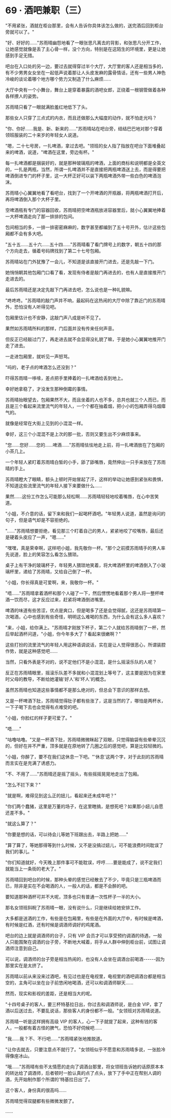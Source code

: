 <link rel="stylesheet" href="../styles/text.css" />
<h1>69 · 酒吧兼职（三）</h1>

"不用紧张，酒就在柜台那里，会有人告诉你具体该怎么做的，送完酒后回到柜台旁就可以了。"

"好、好好的......"苏雨晴幽怨地看了一眼张思凡离去的背影，和张思凡分开工作，让她感觉就像是丢了主心骨一样，没个方向，特别是在这陌生的环境里，更是让她感到手足无措。

吧台在入口处的另一边，要过去就得穿过半个大厅，大厅里的客人还是相当多的，有不少男男女女坐在一起低声说着那让人头皮发麻的露骨情话，还有一些男人神色冷峻的谈论着哪个地方哪个势力又制造了什么麻烦......

大厅中央有一个小舞台，舞台上是穿着暴露的酒吧女郎，正绕着一根钢管做着各种各样撩人的姿势。

苏雨晴只看了一眼就满脸羞红地低下了头。

那些女人只穿了三点式的内衣，而且还做那么大幅度的动作，就不怕走光吗？

"你、你好......我是、新、新来的......"苏雨晴站在吧台旁，结结巴巴地对那个穿着领班服装的二十来岁的年轻女人说道。

"嗯，二十七号房，一扎啤酒，拿过去吧。"领班的女人指了指放在吧台下面堆叠起来的啤酒，说道，"啤酒在这里，旁边有杯。"

每一扎啤酒都是捆装好的，就是那种玻璃瓶的啤酒，上面的商标和说明都是全英文的，一扎是两瓶，当然，所谓一扎啤酒并不是直接把两瓶啤酒送上去，而是得要把啤酒倒进专门的杯子里，这一大杯正好可以装下两瓶啤酒外带一些白色的啤酒泡沫。

苏雨晴小心翼翼地看了看吧台，找到了一个开啤酒的开瓶器，将两瓶啤酒打开后，再将啤酒倒入那个大杯子里。

空啤酒瓶有专门的容器回收，苏雨晴把空啤酒瓶放进容器里后，就小心翼翼地捧着一大杯啤酒走向了那一排排的包间。

包间相当的多，一排一排密密麻麻的，数字甚至都编到了五十号开外，估计这些包厢都不会有多大吧。

"五十五......五十六......五十四......"苏雨晴看了看门牌号上的数字，朝五十四的那个方向走去，循着号码牌找到了第二十七号包厢。

苏雨晴站在门外犹豫了一会儿，不知道是该直接开门进去，还是先敲一下门。

她悄悄朝其他包厢门口看了看，发现有侍者是敲门再进去的，也有人是直接推开门走进去的。

最后苏雨晴还是决定先敲下门再进去吧，怎么说也是一种礼貌嘛。

"咚咚咚。"苏雨晴的敲门声并不响，最起码在这热闹的大厅中除了靠近门的苏雨晴外，恐怕没有人听得见吧。

包厢里估计也不安静，这敲门声八成是听不见了。

果然如苏雨晴所料的那样，门后面并没有传来任何声音。

但反正已经敲过门了，再走进去就不会显得没礼貌了嘛，于是她小心翼翼地推开门走了进去。

一走进包厢里，就听见一声怒骂。

"吗的，老子点的啤酒怎么还没到？"

吓得苏雨晴一哆嗦，差点把手里捧着的一扎啤酒给丢到地上。

幸好她拿稳了，才没发生那种倒霉的事情。

苏雨晴抬眼望去，包厢果然不大，而且坐着的人也不多，总共也就三个人而已，而且是三个看起来流里流气的年轻人，一个个都在抽着烟，把小小的包厢弄得乌烟瘴气的。

就像是经常在大街上见到的小混混一样。

幸好，这三个小混混不是上次的那一批，否则又要生出不少麻烦事来。

"您......您好......您的......啤酒......"苏雨晴怯怯地走上前，将一扎啤酒放在了包厢的小茶几上。

一个年轻人紧盯着苏雨晴白皙的小手，舔了舔嘴唇，竟然伸出一只手来放在了苏雨晴的手上。

苏雨晴瞪大了眼睛，额头上顿时开始冒起了汗，这样的举动让她感到紧张和畏惧，不知道这些流里流气的年轻人接下来要做什么......

果然......这份工作怎么可能那么轻松啊......苏雨晴轻轻地咬着嘴唇，在心中苦笑道。

"小姐，不介意的话，留下来和我们一起喝杯酒吧。"年轻男人说道，虽然是询问的句子，但是语气却是不容拒绝的。

"......"苏雨晴想要拒绝，看见那三个盯着自己的男人，紧紧地咬了咬嘴唇，最后还是硬着头皮应了一声，"嗯......"

"嘿嘿，真是荣幸啊，这样吧小姐，我先敬你一杯。"那个之前摸苏雨晴手的男人率先说道，脸上的笑容怎么看怎么猥琐。

桌子上有干净的玻璃杯子，年轻男人猥琐地笑着，将大啤酒杯里的啤酒倒入了小玻璃杯里，递给了苏雨晴，又给自己倒了一杯。

"小姐，你长得真是可爱啊，来，我敬你一杯。"

"唔......"苏雨晴拿着酒杯和那个人碰了一下，然后愣愣地看着那个男人将一整杯啤酒一饮而尽，这才反应过来，赶紧将啤酒倒进嘴里。

啤酒的味道有些苦涩，优点是爽口，但是喝多了还是会觉得腻，这还是苏雨晴第一次喝酒，心中也感到有些奇怪，明明这么难喝的东西，为什么会有这么多人喜欢？

"来，小姐，给你满上。"苏雨晴才刚放下杯子，第二个人就给苏雨晴倒了一杯，然后举起酒杯问道，"小姐，你今年多大了？看起来很嫩啊？"

这些打扮的流里流气的年轻人用这种语调说话，实在是让人觉得很恶心，所谓装腔作势，就是这种感觉吧......

当然，只看外表是不对的，说不定他们不是小混混，是什么摇滚乐队的人呢？

反正在苏雨晴眼里，摇滚乐队差不多就和小混混划上等号了，这主要是因为在家里时父母的教导，不断给她灌输'好人'和'坏人'的概念。

虽然苏雨晴也知道这些事情都不是那么绝对的，但总会下意识的那样去想。

又是一杯啤酒下肚，苏雨晴觉得肚子都有些涨了，这是当然的了，哪怕是两杯水，一下子喝下去也会觉得有点难受的吧。

"小姐，你脸红的样子更可爱了。"

"唔......"

"咕噜咕噜。"又是一杯酒下肚，苏雨晴微微眯起了双眼，只觉得脑袋有些晕晕沉沉的，但好在并不严重，顶多就是在原地转了几圈之后的感觉吧，算是比较轻微的。

"小姐，你醉了，要不在我们这休息一下吧。"'休息'这两个字，对于此刻的苏雨晴而言实在是充满了诱惑力。

"不、不用了......"苏雨晴还是摇了摇头，有些摇摇晃晃地走出了包厢。

"怎么不拦下来？"

"就是啊，难得见到这么正的妞儿，看起来还未成年吧？"

"你们两个蠢猪，这里是万董的场子，在这里瞎搞，是想死吧？如果那小妞儿自愿还差不多。"

"就这么算了？"

"你要是想的话，可以待会儿等她下班跟出去，半路上把她......"

"算了算了，等她那得等到什么时候，又不是没搞过妞儿，可不能浪费时间耽误了我们的事儿。"

"你们知道就好，今天晚上那件事可不能耽误，哼哼......要是能成了，说不定我们就能当上一条街的老大了。"

苏雨晴回到吧台的时候，那种头晕的感觉已经散去了不少，毕竟只是三瓶啤酒而已，除非是实在不会喝酒的人，一般人的话，都是不会醉的吧。

要知道那种酒杯可并不大呢，顶多也只有普通一次性杯子一半的大小。

那名女领班斜睨了苏雨晴一眼，没有说什么，只是继续给她安排工作。

大多都是送酒的工作，有些是在包厢里，有些是在外面的大厅中，有时候是啤酒，有时候是红酒，还有时候是调酒师调好的鸡尾酒。

吧台的边上就是调酒师的台子，只有 VIP 会员才可以享受预约调酒的待遇，一般人只能围聚在调酒的台子旁，不断地大喊着，将手从人群中伸到柜台前，试图让调酒师注意到自己。

可以说，调酒师的台子旁是相当热闹的，也没有人会坐在调酒台前喝酒------因为那里实在是太挤了。

苏雨晴以前从来没来过酒吧，有见过也是在电视里，电视里的酒吧调酒台都是相当空的，主角可以坐在台子前悠闲地喝酒，还可以和调酒师聊天......

然而，现实和影视的差距，还是相当大的呢。

"十四号桌子的客人，要三杯特基拉日出，你过去和调酒师说，是白金 VIP，拿了酒以后送过去，不要乱说话，那些客人的身份都不一般。"女领班对苏雨晴说道。

苏雨晴一听是这样拥有高级 VIP 的客人，心一下子就提了起来，这种有钱的客人，一般都有着古怪的脾气，恐怕不好伺候吧......

"我......我？不、不行吧......"苏雨晴紧张地推脱道。

"让你去就去，只要注意点不就行了。"女领班似乎不愿意和苏雨晴多说，一张脸冷得像座冰山。

"哦......"苏雨晴有些不太情愿的走向了调酒台那里，将女领班告诉她的话原原本本的转达给了调酒师，后者顿时一脸认真的点了点头，放下了手中正在帮别人调的酒，先开始制作那个所谓的'特基拉日出'了。

这个客人，身份真的很高吗......

苏雨晴觉得双腿都有些微微发颤了。

......
